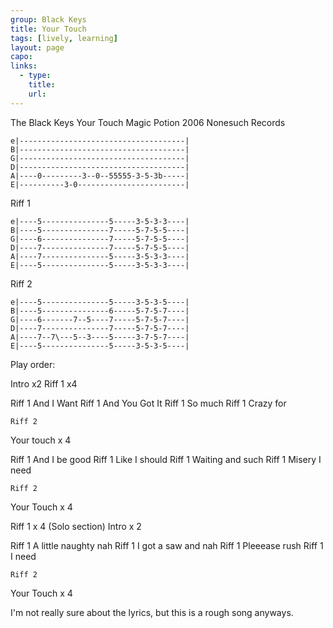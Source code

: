 ```yaml
---
group: Black Keys
title: Your Touch
tags: [lively, learning]
layout: page
capo: 
links: 
  - type: 
    title: 
    url: 
---
```



The Black Keys
Your Touch
Magic Potion
2006 Nonesuch Records

```chordpro
e|-------------------------------------|
B|-------------------------------------|
G|-------------------------------------|
D|-------------------------------------|
A|----0---------3--0--55555-3-5-3b-----|
E|----------3-0------------------------|
```

Riff 1

```chordpro
e|----5---------------5-----3-5-3-3----|
B|----5---------------7-----5-7-5-5----|
G|----6---------------7-----5-7-5-5----|
D|----7---------------7-----5-7-5-5----|
A|----7---------------5-----3-5-3-3----|
E|----5---------------5-----3-5-3-3----|
```

Riff 2

```chordpro
e|----5---------------5-----3-5-3-5----|
B|----5---------------6-----5-7-5-7----|
G|----6-------7--5----7-----5-7-5-7----|
D|----7---------------7-----5-7-5-7----|
A|----7--7\---5--3----5-----3-7-5-7----|
E|----5---------------5-----3-5-3-5----|
```

Play order:

Intro   x2
Riff 1  x4

Riff 1
 And I Want
Riff 1
 And You Got It
Riff 1
 So much
Riff 1
 Crazy for

	Riff 2
Your touch	x 4

Riff 1
And I be good
Riff 1
Like I should
Riff 1
Waiting and such
Riff 1
Misery I need

	Riff 2
Your Touch	x 4

Riff 1 x 4 (Solo section)
Intro  x 2

Riff 1
A little naughty nah
Riff 1
I got a saw and nah
Riff 1
Pleeease rush
Riff 1
I need

	Riff 2
Your Touch	x 4

I'm not really sure about the lyrics,
but this is a rough song anyways.

